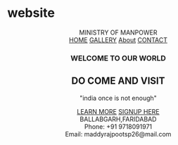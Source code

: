 # website
<!DOCTYPE html>
<html>
<head>
	<title></title>
	<link rel="stylesheet" type="text/css" href="css/style.css">
</head>
<body>

<header>
	<nav>
		<div class="INLINE"> 
			</h1>    MINISTRY OF MANPOWER</h1></div>
		<div class="menu">
			<a href="#">HOME</a>
			<a href="#"> GALLERY</a>
			<a href="#"> About</a>
			<a href="#"> CONTACT</a>
		</div>
	</nav>
		<main>
			<section>
				<h3>WELCOME TO OUR WORLD</h3>
				<h1>DO COME AND VISIT<SPAN class="change_content"></SPAN></h1>
				<p>"india once is not enough"</p>
				<a href="#"class="btnone">LEARN MORE</a>
				<a href="#"class="btntwo">SIGNUP HERE</a>
			</section>
		</main> 
		<div>
			<div class="w3-col m6 w3-large w3-margin-bottom">
				<i class="fa fa-map-marker" style="width:30px"></i> BALLABGARH,FARIDABAD<br>
				<i class="fa fa-phone" style="width:30px"></i> Phone: +91 9718091971<br>
				<i class="fa fa-envelope" style="width:30px"> </i> Email: maddyrajpootsp26@mail.com<br>
			</div>
</header>

</body>
</html>

